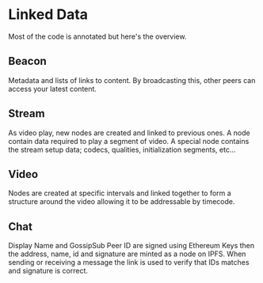# Linked Data
Most of the code is annotated but here's the overview.

## Beacon
Metadata and lists of links to content. By broadcasting this, other peers can access your latest content.

## Stream
As video play, new nodes are created and linked to previous ones. A node contain data required to play a segment of video. A special node contains the stream setup data; codecs, qualities, initialization segments, etc...

## Video
Nodes are created at specific intervals and linked together to form a structure around the video allowing it to be addressable by timecode.

## Chat
Display Name and GossipSub Peer ID are signed using Ethereum Keys then the address, name, id and signature are minted as a node on IPFS. When sending or receiving a message the link is used to verify that IDs matches and signature is correct.